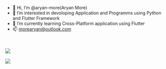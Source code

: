 - 👋 Hi, I’m @aryan-more(Aryan More)
- 👀 I’m interested in devoloping Application and Programms using Python and Flutter Framework
- 🌱 I’m currently learning Cross-Platform application using Flutter
- 📫 morearyan@outlook.com

<!---
aryan-more/aryan-more is a ✨ special ✨ repository because its `README.md` (this file) appears on your GitHub profile.
You can click the Preview link to take a look at your changes.
--->
<br/>
<br/>
<a href="https://github.com/aryan-more">
  <img align="center" src="https://github-readme-stats.vercel.app/api?username=aryan-more&count_private=true&theme=dark" />
</a>
<br/>
<br/>
<a href="https://github.com/aryan-more">
  <img align="center" src="https://github-readme-stats.vercel.app/api/top-langs/?username=aryan-more&layout=compact&theme=dark&langs_count=6&hide=HTML,Java,Kotlin,CMake,Swift" />
</a>
